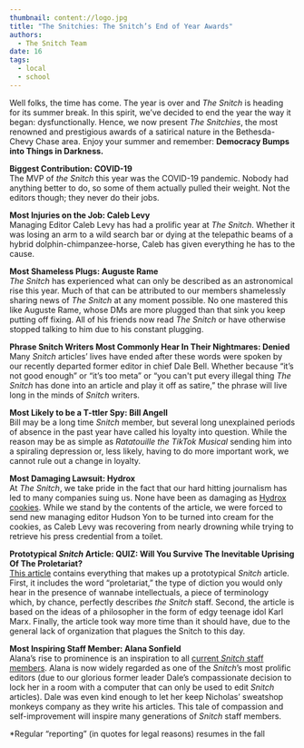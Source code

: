 ```yaml
---
thumbnail: content://logo.jpg
title: "The Snitchies: The Snitch’s End of Year Awards"
authors:
  - The Snitch Team
date: 16
tags:
  - local
  - school
---
```


Well folks, the time has come. The year is over and *The Snitch* is heading for its summer break. In this spirit, we’ve decided to end the year the way it began: dysfunctionally. Hence, we now present *The Snitchies*, the most renowned and prestigious awards of a satirical nature in the Bethesda-Chevy Chase area. Enjoy your summer and remember: **Democracy Bumps into Things in Darkness.**

**Biggest Contribution: COVID-19**\
The MVP of *the Snitch* this year was the COVID-19 pandemic. Nobody had anything better to do, so some of them actually pulled their weight. Not the editors though; they never do their jobs.

**Most Injuries on the Job: Caleb Levy**\
Managing Editor Caleb Levy has had a prolific year at *The Snitch*. Whether it was losing an arm to a wild search bar or dying at the telepathic beams of a hybrid dolphin-chimpanzee-horse, Caleb has given everything he has to the cause.

**Most Shameless Plugs: Auguste Rame**\
*The Snitch* has experienced what can only be described as an astronomical rise this year. Much of that can be attributed to our members shamelessly sharing news of *The Snitch* at any moment possible. No one mastered this like Auguste Rame, whose DMs are more plugged than that sink you keep putting off fixing. All of his friends now read *The Snitch* or have otherwise stopped talking to him due to his constant plugging.

**Phrase Snitch Writers Most Commonly Hear In Their Nightmares: Denied**\
Many *Snitch* articles’ lives have ended after these words were spoken by our recently departed former editor in chief Dale Bell. Whether because “it’s not good enough” or “it’s too meta” or “you can't put every illegal thing *The Snitch* has done into an article and play it off as satire,” the phrase will live long in the minds of *Snitch* writers.

**Most Likely to be a T-ttler Spy: Bill Angell**\
Bill may be a long time *Snitch* member, but several long unexplained periods of absence in the past year have called his loyalty into question. While the reason may be as simple as *Ratatouille the TikTok Musical* sending him into a spiraling depression or, less likely, having to do more important work, we cannot rule out a change in loyalty.

**Most Damaging Lawsuit: Hydrox**\
At *The Snitch*, we take pride in the fact that our hard hitting journalism has led to many companies suing us. None have been as damaging as [Hydrox cookies](https://snitchbcc.com/article/conservative-hydrox-pivot). While we stand by the contents of the article, we were forced to send new managing editor Hudson Yon to be turned into cream for the cookies, as Caleb Levy was recovering from nearly drowning while trying to retrieve his press credential from a toilet.

**Prototypical *Snitch* Article: QUIZ: Will You Survive The Inevitable Uprising Of The Proletariat?** \
[This article](https://snitchbcc.com/article/prole-uprising) contains everything that makes up a prototypical *Snitch* article. First, it includes the word “proletariat,” the type of diction you would only hear in the presence of wannabe intellectuals, a piece of terminology which, by chance, perfectly describes *the* *Snitch* staff. Second, the article is based on the ideas of a philosopher in the form of edgy teenage idol Karl Marx. Finally, the article took way more time than it should have, due to the general lack of organization that plagues the Snitch to this day.

**Most Inspiring Staff Member: Alana Sonfield**\
Alana’s rise to prominence is an inspiration to all [current *Snitch* staff members](https://snitchbcc.com/about). Alana is now widely regarded as one of the *Snitch*’s most prolific editors (due to our glorious former leader Dale’s compassionate decision to lock her in a room with a computer that can only be used to edit *Snitch* articles). Dale was even kind enough to let her keep Nicholas’ sweatshop monkeys company as they write his articles. This tale of compassion and self-improvement will inspire many generations of *Snitch* staff members.

*Regular “reporting” (in quotes for legal reasons) resumes in the fall
